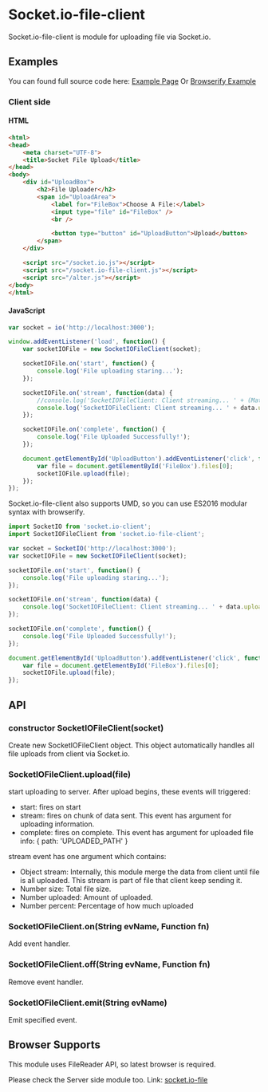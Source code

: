 # Socket.io-file-client

Socket.io-file-client is module for uploading file via Socket.io.

## Examples

You can found full source code here: [Example Page](https://github.com/rico345100/socket.io-file-example)
Or [Browserify Example](https://github.com/rico345100/socket.io-file-example-browserify)

### Client side

#### HTML
```html
<html>
<head>
	<meta charset="UTF-8">
	<title>Socket File Upload</title>
</head>
<body>
	<div id="UploadBox">
		<h2>File Uploader</h2>
		<span id="UploadArea">
			<label for="FileBox">Choose A File:</label>
			<input type="file" id="FileBox" />
			<br />

			<button type="button" id="UploadButton">Upload</button>
		</span>
	</div>

	<script src="/socket.io.js"></script>
	<script src="/socket.io-file-client.js"></script>
	<script src="/alter.js"></script>
</body>
</html>
```

#### JavaScript
```javascript
var socket = io('http://localhost:3000');

window.addEventListener('load', function() {
	var socketIOFile = new SocketIOFileClient(socket);

	socketIOFile.on('start', function() {
		console.log('File uploading staring...');
	});

	socketIOFile.on('stream', function(data) {
		//console.log('SocketIOFileClient: Client streaming... ' + (Math.round(data.percent * 100)/100) + '%');
		console.log('SocketIOFileClient: Client streaming... ' + data.uploaded + ' / ' + data.size);
	});

	socketIOFile.on('complete', function() {
		console.log('File Uploaded Successfully!');
	});

	document.getElementById('UploadButton').addEventListener('click', function() {
		var file = document.getElementById('FileBox').files[0];
		socketIOFile.upload(file);
	});
});
```

Socket.io-file-client also supports UMD, so you can use ES2016 modular syntax with browserify.
```javascript
import SocketIO from 'socket.io-client';
import SocketIOFileClient from 'socket.io-file-client';

var socket = SocketIO('http://localhost:3000');
var socketIOFile = new SocketIOFileClient(socket);

socketIOFile.on('start', function() {
	console.log('File uploading staring...');
});

socketIOFile.on('stream', function(data) {
	console.log('SocketIOFileClient: Client streaming... ' + data.uploaded + ' / ' + data.size);
});

socketIOFile.on('complete', function() {
	console.log('File Uploaded Successfully!');
});

document.getElementById('UploadButton').addEventListener('click', function() {
	var file = document.getElementById('FileBox').files[0];
	socketIOFile.upload(file);
});
```


## API
### constructor SocketIOFileClient(socket)

Create new SocketIOFileClient object. This object automatically handles all file uploads from client via Socket.io.


### SocketIOFileClient.upload(file)
start uploading to server. After upload begins, these events will triggered:
* start: fires on start
* stream: fires on chunk of data sent. This event has argument for uploading information.
* complete: fires on complete. This event has argument for uploaded file info: { path: 'UPLOADED_PATH' }

stream event has one argument which contains:
* Object stream: Internally, this module merge the data from client until file is all uploaded. This stream is part of file that client keep sending it.
* Number size: Total file size.
* Number uploaded: Amount of uploaded.
* Number percent: Percentage of how much uploaded

### SocketIOFileClient.on(String evName, Function fn)
Add event handler.

### SocketIOFileClient.off(String evName, Function fn)
Remove event handler.

### SocketIOFileClient.emit(String evName)
Emit specified event.



## Browser Supports
This module uses FileReader API, so latest browser is required.


Please check the Server side module too. Link: [socket.io-file](https://github.com/rico345100/socket.io-file)